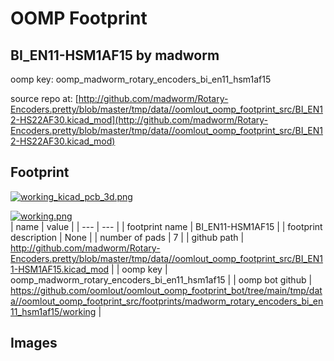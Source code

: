 # OOMP Footprint  
## BI_EN11-HSM1AF15  by madworm  
  
oomp key: oomp_madworm_rotary_encoders_bi_en11_hsm1af15  
  
source repo at: [http://github.com/madworm/Rotary-Encoders.pretty/blob/master/tmp/data//oomlout_oomp_footprint_src/BI_EN12-HS22AF30.kicad_mod](http://github.com/madworm/Rotary-Encoders.pretty/blob/master/tmp/data//oomlout_oomp_footprint_src/BI_EN12-HS22AF30.kicad_mod)  
## Footprint  
  
[![working_kicad_pcb_3d.png](working_kicad_pcb_3d_600.png)](working_kicad_pcb_3d.png)  
  
[![working.png](working_600.png)](working.png)  
| name | value | 
| --- | --- | 
| footprint name | BI_EN11-HSM1AF15 | 
| footprint description | None | 
| number of pads | 7 | 
| github path | http://github.com/madworm/Rotary-Encoders.pretty/blob/master/tmp/data//oomlout_oomp_footprint_src/BI_EN11-HSM1AF15.kicad_mod | 
| oomp key | oomp_madworm_rotary_encoders_bi_en11_hsm1af15 | 
| oomp bot github | https://github.com/oomlout/oomlout_oomp_footprint_bot/tree/main/tmp/data//oomlout_oomp_footprint_src/footprints/madworm_rotary_encoders_bi_en11_hsm1af15/working | 
## Images  
